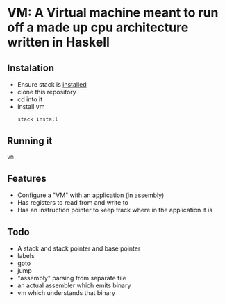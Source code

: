 # VM: A Virtual machine meant to run off a made up cpu architecture written in Haskell

## Instalation
* Ensure stack is [installed](https://docs.haskellstack.org/en/stable/install_and_upgrade/)
* clone this repository
* cd into it
* install vm
  ```bash
  stack install
  ```
  
## Running it
   ```bash
   vm
   ```

## Features
* Configure a "VM" with an application (in assembly)
* Has registers to read from and write to
* Has an instruction pointer to keep track where in the application it is

## Todo
* A stack and stack pointer and base pointer
* labels
* goto
* jump
* "assembly" parsing from separate file
* an actual assembler which emits binary
* vm which understands that binary
